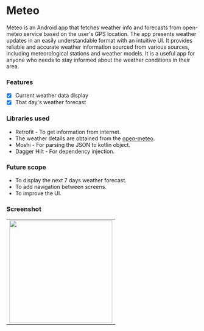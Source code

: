 # Meteo
Meteo is an Android app that fetches weather info and forecasts from open-meteo service based on the user's GPS location. The app presents weather updates in an easily understandable format with an intuitive UI. It provides reliable and accurate weather information sourced from various sources, including meteorological stations and weather models. It is a useful app for anyone who needs to stay informed about the weather conditions in their area.

### Features
- [x] Current weather data display
- [x] That day's weather forecast

### Libraries used
- Retrofit - To get information from internet.
- The weather details are obtained from the [open-meteo](https://open-meteo.com/).
- Moshi - For parsing the JSON to kotlin object.
- Dagger Hilt - For dependency injection.

### Future scope
- To display the next 7 days weather forecast.
- To add navigation between screens.
- To improve the UI.

### Screenshot
<table>
  <tr>
    <td><img src="https://user-images.githubusercontent.com/91405690/215638627-93ae0e0c-de70-41df-9d3e-4ef8a2e5545e.jpg" width=270></td>
  </tr>
</table>
